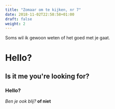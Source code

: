 ```yaml
---
title: "Zomaar om te kijken, nr 7"
date: 2018-11-02T22:58:58+01:00
draft: false
weight: 2
---
```

Soms wil ik gewoon weten of het goed met je gaat.

# Hello?
## Is it me you're looking for?
### Hello?

*Ben je ook blij?*
**of niet**

